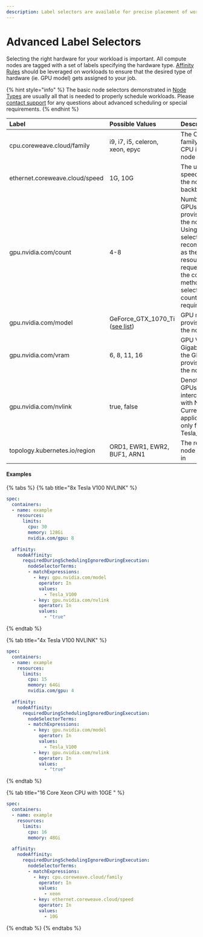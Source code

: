 ```yaml
---
description: Label selectors are available for precise placement of workloads
---
```


# Advanced Label Selectors

Selecting the right hardware for your workload is important. All compute nodes are tagged with a set of labels specifying the hardware type. [Affinity Rules](https://kubernetes.io/docs/concepts/configuration/assign-pod-node/#affinity-and-anti-affinity) should be leveraged on workloads to ensure that the desired type of hardware \(ie. GPU model\) gets assigned to your job.

{% hint style="info" %}
The basic node selectors demonstrated in [Node Types](node-types.md#requesting-compute-in-kubernetes) are usually all that is needed to properly schedule workloads. Please [contact support](mailto:%20cloud.support@coreweave.com) for any questions about advanced scheduling or special requirements.
{% endhint %}

| Label | Possible Values | Description |
| :--- | :--- | :--- |
| cpu.coreweave.cloud/family | i9, i7, i5, celeron, xeon, epyc | The CPU family of the CPU in the node |
| ethernet.coreweave.cloud/speed | 1G, 10G | The uplink speed from the node to the backbone |
| gpu.nvidia.com/count | 4-8 | Number of GPUs provisioned in the node. Using this selector is not recommended as the GPU resource requests are the correct method of selecting GPU count requirement |
| gpu.nvidia.com/model | GeForce\_GTX\_1070\_Ti \([see list](node-types.md#gpu-availability)\) | GPU model provisioned in the node |
| gpu.nvidia.com/vram | 6, 8, 11, 16 | GPU VRAM in Gigabytes on the GPUs provisioned in the node |
| gpu.nvidia.com/nvlink | true, false | Denotes if GPUs are interconnected with NVLink. Currently applicable only for Tesla\_V100 |
| topology.kubernetes.io/region | ORD1, EWR1, EWR2, BUF1, ARN1 | The region the node is placed in |

#### Examples

{% tabs %}
{% tab title="8x Tesla V100 NVLINK" %}
```yaml
spec:
  containers:
  - name: example
    resources:
      limits:
        cpu: 30
        memory: 128Gi
        nvidia.com/gpu: 8
        
  affinity:
    nodeAffinity:
      requiredDuringSchedulingIgnoredDuringExecution:
        nodeSelectorTerms:
        - matchExpressions:
          - key: gpu.nvidia.com/model
            operator: In
            values:
              - Tesla_V100
          - key: gpu.nvidia.com/nvlink
            operator: In
            values:
              - "true"
```
{% endtab %}

{% tab title="4x Tesla V100 NVLINK" %}
```yaml
spec:
  containers:
  - name: example
    resources:
      limits:
        cpu: 15
        memory: 64Gi
        nvidia.com/gpu: 4
        
  affinity:
    nodeAffinity:
      requiredDuringSchedulingIgnoredDuringExecution:
        nodeSelectorTerms:
        - matchExpressions:
          - key: gpu.nvidia.com/model
            operator: In
            values:
              - Tesla_V100
          - key: gpu.nvidia.com/nvlink
            operator: In
            values:
              - "true"
```
{% endtab %}

{% tab title="16 Core Xeon CPU with 10GE " %}
```yaml
spec:
  containers:
  - name: example
    resources:
      limits:
        cpu: 16
        memory: 48Gi
        
  affinity:
    nodeAffinity:
      requiredDuringSchedulingIgnoredDuringExecution:
        nodeSelectorTerms:
        - matchExpressions:
          - key: cpu.coreweave.cloud/family
            operator: In
            values:
              - xeon
          - key: ethernet.coreweave.cloud/speed
            operator: In
            values:
              - 10G
```
{% endtab %}
{% endtabs %}

#### 

